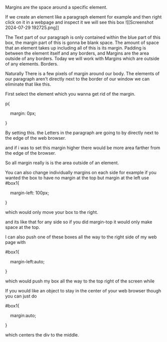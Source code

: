 


Margins are the space around a specific element.

If we create an element like a paragraph element for example and then right click on it in a webpage and inspect it we will see this box ![[Screenshot 2024-07-29 192725.png]]



The Text part of our paragraph is only contained within the blue part of this box, the margin part of this is gonna be blank space. The amount of space that an element takes up including all of this is its margin. Padding is between the element itself and any borders, and Margins are the area outside of any borders. Today we will work with Margins which are outside of any elements. Borders.



Naturally There is a few pixels of margin around our body. The elements of our paragraph aren't directly next to the border of our window  we can eliminate that like this.

First select the element which you wanna get rid of the margin.


p{

    margin: 0px;

}

By setting this. the Letters in the paragraph are going to by directly next to the edge of the web browser.

and if i was to set this margin higher there would be more area farther from the edge of the browser.


So all margin really is is the area outside of an element.


You can also  change individually margins on each side for example if you wanted the box to have no margin at the top but margin at the left use
\
#box1{

    margin-left: 100px;

}

which would only move your box to the right.

and its like that for any side so if you did margin-top it would only make space at the top.




I can also push one of these boxes all the way to the right side of my web page with 

#box1{

    margin-left:auto;

}

which would push my box all the way to the top right of the screen while 



If you would like an object to stay in the center of your web browser though you can just do 

#box1{

    margin:auto;

}

which centers the div to the middle. 
